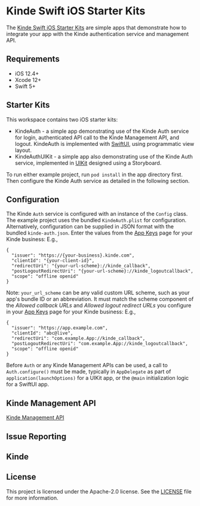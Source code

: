# Kinde Swift iOS Starter Kits

The [Kinde Swift iOS Starter Kits](https://github.com/kinde-starter-kits/kinde-swift-starter-kit) are simple apps
that demonstrate how to integrate your app with the Kinde authentication service and management API.

## Requirements

- iOS 12.4+
- Xcode 12+
- Swift 5+

## Starter Kits

This workspace contains two iOS starter kits:

- KindeAuth - a simple app demonstrating use of the Kinde Auth service for login, authenticated API call to the Kinde Management API, and logout.
  KindeAuth is implemented with [SwiftUI](https://developer.apple.com/documentation/swiftui/), using programmatic view layout.
- KindeAuthUIKit - a simple app also demonstrating use of the Kinde Auth service,
  implemented in [UIKit](https://developer.apple.com/documentation/uikit) designed using a Storyboard.

To run either example project, run `pod install` in the app directory first. Then configure the Kinde Auth service as detailed in the following section.

## Configuration

The Kinde `Auth` service is configured with an instance of the `Config` class. The example project uses the bundled `KindeAuth.plist` for configuration.
Alternatively, configuration can be supplied in JSON format with the bundled `kinde-auth.json`.
Enter the values from the [App Keys](https://kinde.com/docs/the-basics/getting-app-keys) page for your Kinde business: E.g.,

```
{
  "issuer": "https://{your-business}.kinde.com",
  "clientId": "{your-client-id}",
  "redirectUri": "{your-url-scheme}://kinde_callback",
  "postLogoutRedirectUri": "{your-url-scheme}://kinde_logoutcallback",
  "scope": "offline openid"
}
```

Note: `your_url_scheme` can be any valid custom URL scheme, such as your app's bundle ID or an abbreviation.
It must match the scheme component of the _Allowed callback URLs_ and _Allowed logout redirect URLs_
you configure in your [App Keys](https://kinde.com/docs/the-basics/getting-app-keys) page for your Kinde business: E.g.,

```
{
  "issuer": "https://app.example.com",
  "clientId": "abc@live",
  "redirectUri": "com.example.App://kinde_callback",
  "postLogoutRedirectUri": "com.example.App://kinde_logoutcallback",
  "scope": "offline openid"
}
```

Before `Auth` or any Kinde Management APIs can be used, a call to `Auth.configure()` must be made, typically in `AppDelegate`
as part of `application(launchOptions)` for a UIKit app, or the `@main` initialization logic for a SwiftUI app.

## Kinde Management API

[Kinde Management API](https://github.com/kinde-oss/kinde-auth-swift/blob/main/KindeAuthSwift/Classes/KindeManagementApi/README.md)

## Issue Reporting

## Kinde

## License

This project is licensed under the Apache-2.0 license. See the [LICENSE](LICENSE) file for more information.
